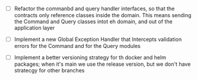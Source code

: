 

- [ ] Refactor the commanbd and query handler interfaces, so that the contracts only reference classes inside the domain.  This means sending the Command and Query classes intot eh domain, and out of the application layer

- [ ] Implement a new Global Exception Handler that Intercepts validation errors for the Command and for the Query modules


- [ ] Implement a better versioning strategy for th docker and helm packages; when it's main we use the release version, but we don't have  stratecgy for other branches